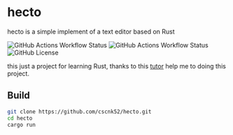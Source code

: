 # hecto

hecto is a simple implement of a text editor based on Rust

![GitHub Actions Workflow Status](https://img.shields.io/github/actions/workflow/status/cscnk52/hecto/rust.yml?label=Rust)
![GitHub Actions Workflow Status](https://img.shields.io/github/actions/workflow/status/cscnk52/hecto/rust-clippy.yml?label=clippy)
![GitHub License](https://img.shields.io/github/license/cscnk52/hecto)

this just a project for learning Rust, thanks to this [tutor](https://www.flenker.blog/hecto/) help me to doing this project.

## Build

```bash
git clone https://github.com/cscnk52/hecto.git
cd hecto
cargo run
```